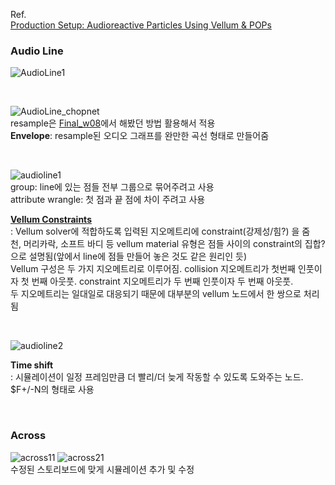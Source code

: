 Ref.    
[Production Setup: Audioreactive Particles Using Vellum & POPs](https://youtu.be/T3SYQeXlbaw)     


### Audio Line 
![AudioLine1](https://user-images.githubusercontent.com/90232599/146451509-3cbbb0ac-3c39-4965-b516-c2a278559eee.jpg)   

<br/>

![AudioLine_chopnet](https://user-images.githubusercontent.com/90232599/146451957-e0b1ba55-0a29-4eeb-90fa-dd2487472e97.jpg)   
resample은 [Final_w08](https://github.com/staryh1215/ConvergenceProject/blob/main/003.%20Final_w08%20%5BChop%5D.md)에서 해봤던 방법 활용해서 적용   
**Envelope**: resample된 오디오 그래프를 완만한 곡선 형태로 만들어줌   

<br/>

![audioline1](https://user-images.githubusercontent.com/90232599/146451937-23959a0e-89a5-48cb-8df7-f790ffe19355.jpg)   
group: line에 있는 점들 전부 그룹으로 묶어주려고 사용      
attribute wrangle: 첫 점과 끝 점에 차이 주려고 사용    

[**Vellum Constraints**](https://www.sidefx.com/docs/houdini/nodes/sop/vellumconstraints.html)    
: Vellum solver에 적합하도록 입력된 지오메트리에 constraint(강제성/힘?) 을 줌    
천, 머리카락, 소프트 바디 등 vellum material 유형은 점들 사이의 constraint의 집합?으로 설명됨(앞에서 line에 점들 만들어 놓은 것도 같은 원리인 듯)   
Vellum 구성은 두 가지 지오메트리로 이루어짐. collision 지오메트리가 첫번째 인풋이자 첫 번째 아웃풋. constraint 지오메트리가 두 번째 인풋이자 두 번째 아웃풋.     
두 지오메트리는 일대일로 대응되기 때문에 대부분의 vellum 노드에서 한 쌍으로 처리됨    

<br/>

![audioline2](https://user-images.githubusercontent.com/90232599/146451965-44738b39-0b52-4919-891f-23d337333360.jpg)   

**Time shift**   
: 시뮬레이션이 일정 프레임만큼 더 빨리/더 늦게 작동할 수 있도록 도와주는 노드. $F+/-N의 형태로 사용   

<br/>

### Across   
![across11](https://user-images.githubusercontent.com/90232599/146452541-212bf8bc-3fee-4ce5-ba69-9dcfd7911d84.jpg)
![across21](https://user-images.githubusercontent.com/90232599/146452545-5a0fa08f-a8d0-46ea-b8e8-2bc1408b62a5.jpg)    
수정된 스토리보드에 맞게 시뮬레이션 추가 및 수정   
